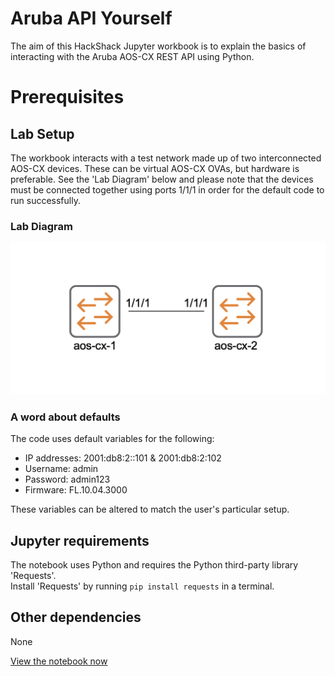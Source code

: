 # Aruba API Yourself

The aim of this HackShack Jupyter workbook is to explain the basics of interacting with the Aruba AOS-CX REST API using Python.

# Prerequisites

## Lab Setup

The workbook interacts with a test network made up of two interconnected AOS-CX devices. These can be virtual AOS-CX OVAs, but hardware is preferable. See the 'Lab Diagram' below and please note that the devices must be connected together using ports 1/1/1 in order for the default code to run successfully.

### Lab Diagram

![network](Pictures/cx-network-1.png)

### A word about defaults

The code uses default variables for the following:  

* IP addresses: 2001\:db8\:2::101 & 2001\:db8\:2:102
* Username: admin
* Password: admin123
* Firmware: FL.10.04.3000

These variables can be altered to match the user's particular setup.

## Jupyter requirements

The notebook uses Python and requires the Python third-party library 'Requests'.  
Install 'Requests' by running `pip install requests` in a terminal.

## Other dependencies

None

[View the notebook now](./HackShack-Aruba-Lab-1.ipynb)
